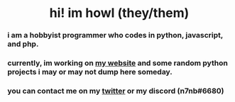 <h1 align="center">hi! im howl (they/them)</h1>

<h3>i am a hobbyist programmer who codes in python, javascript, and php.</h3>

<h3>currently, im working on <a href=https://n7nb.xyz target="_blank" rel="noopener noreferrer">my website</a> and some random python projects i may or may not dump here someday.</h3>

<h3>you can contact me on my <a href=https://twitter.com/n7nbxyz target="_blank" rel="noopener noreferrer">twitter</a> or my discord (n7nb#6680)</h3> 
